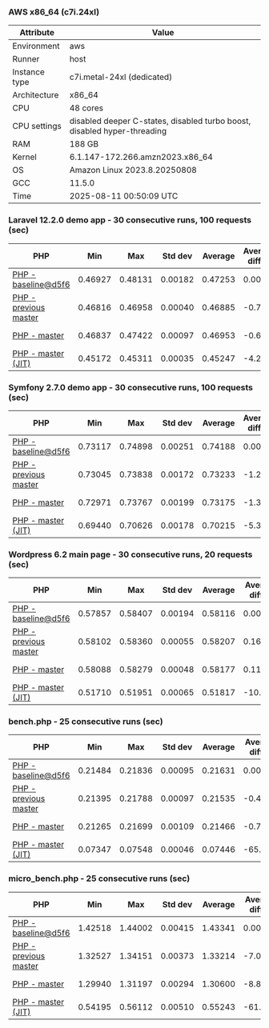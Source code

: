 ### AWS x86_64 (c7i.24xl)

|  Attribute    |     Value      |
|---------------|----------------|
| Environment   |aws|
| Runner        |host|
| Instance type |c7i.metal-24xl (dedicated)|
| Architecture  |x86_64
| CPU           |48 cores|
| CPU settings  |disabled deeper C-states, disabled turbo boost, disabled hyper-threading|
| RAM           |188 GB|
| Kernel        |6.1.147-172.266.amzn2023.x86_64|
| OS            |Amazon Linux 2023.8.20250808|
| GCC           |11.5.0|
| Time          |2025-08-11 00:50:09 UTC|

### Laravel 12.2.0 demo app - 30 consecutive runs, 100 requests (sec)

|     PHP     |     Min     |     Max     |    Std dev   |   Average  |  Average diff % |   Median   | Median diff % |     Memory    |
|-------------|-------------|-------------|--------------|------------|-----------------|------------|---------------|---------------|
|[PHP - baseline@d5f6](https://github.com/php/php-src/commit/d5f6e56610)|0.46927|0.48131|0.00182|0.47253|0.00%|0.47214|0.00%|43.28 MB|
|[PHP - previous master](https://github.com/php/php-src/commit/e990b691c5)|0.46816|0.46958|0.00040|0.46885|-0.78%|0.46883|-0.70%|43.55 MB|
|[PHP - master](https://github.com/php/php-src/commit/8f1a627e79)|0.46837|0.47422|0.00097|0.46953|-0.63%|0.46932|-0.60%|43.61 MB|
|[PHP - master (JIT)](https://github.com/php/php-src/commit/8f1a627e79)|0.45172|0.45311|0.00035|0.45247|-4.25%|0.45244|-4.17%|53.80 MB|

### Symfony 2.7.0 demo app - 30 consecutive runs, 100 requests (sec)

|     PHP     |     Min     |     Max     |    Std dev   |   Average  |  Average diff % |   Median   | Median diff % |     Memory    |
|-------------|-------------|-------------|--------------|------------|-----------------|------------|---------------|---------------|
|[PHP - baseline@d5f6](https://github.com/php/php-src/commit/d5f6e56610)|0.73117|0.74898|0.00251|0.74188|0.00%|0.74174|0.00%|39.94 MB|
|[PHP - previous master](https://github.com/php/php-src/commit/e990b691c5)|0.73045|0.73838|0.00172|0.73233|-1.29%|0.73194|-1.32%|40.24 MB|
|[PHP - master](https://github.com/php/php-src/commit/8f1a627e79)|0.72971|0.73767|0.00199|0.73175|-1.37%|0.73123|-1.42%|40.24 MB|
|[PHP - master (JIT)](https://github.com/php/php-src/commit/8f1a627e79)|0.69440|0.70626|0.00178|0.70215|-5.36%|0.70214|-5.34%|47.78 MB|

### Wordpress 6.2 main page - 30 consecutive runs, 20 requests (sec)

|     PHP     |     Min     |     Max     |    Std dev   |   Average  |  Average diff % |   Median   | Median diff % |     Memory    |
|-------------|-------------|-------------|--------------|------------|-----------------|------------|---------------|---------------|
|[PHP - baseline@d5f6](https://github.com/php/php-src/commit/d5f6e56610)|0.57857|0.58407|0.00194|0.58116|0.00%|0.58028|0.00%|43.41 MB|
|[PHP - previous master](https://github.com/php/php-src/commit/e990b691c5)|0.58102|0.58360|0.00055|0.58207|0.16%|0.58202|0.30%|43.31 MB|
|[PHP - master](https://github.com/php/php-src/commit/8f1a627e79)|0.58088|0.58279|0.00048|0.58177|0.11%|0.58173|0.25%|43.31 MB|
|[PHP - master (JIT)](https://github.com/php/php-src/commit/8f1a627e79)|0.51710|0.51951|0.00065|0.51817|-10.84%|0.51822|-10.69%|61.37 MB|

### bench.php - 25 consecutive runs (sec)

|     PHP     |     Min     |     Max     |    Std dev   |   Average  |  Average diff % |   Median   | Median diff % |     Memory    |
|-------------|-------------|-------------|--------------|------------|-----------------|------------|---------------|---------------|
|[PHP - baseline@d5f6](https://github.com/php/php-src/commit/d5f6e56610)|0.21484|0.21836|0.00095|0.21631|0.00%|0.21613|0.00%|26.40 MB|
|[PHP - previous master](https://github.com/php/php-src/commit/e990b691c5)|0.21395|0.21788|0.00097|0.21535|-0.45%|0.21517|-0.45%|26.49 MB|
|[PHP - master](https://github.com/php/php-src/commit/8f1a627e79)|0.21265|0.21699|0.00109|0.21466|-0.77%|0.21468|-0.67%|26.48 MB|
|[PHP - master (JIT)](https://github.com/php/php-src/commit/8f1a627e79)|0.07347|0.07548|0.00046|0.07446|-65.58%|0.07438|-65.58%|27.72 MB|

### micro_bench.php - 25 consecutive runs (sec)

|     PHP     |     Min     |     Max     |    Std dev   |   Average  |  Average diff % |   Median   | Median diff % |     Memory    |
|-------------|-------------|-------------|--------------|------------|-----------------|------------|---------------|---------------|
|[PHP - baseline@d5f6](https://github.com/php/php-src/commit/d5f6e56610)|1.42518|1.44002|0.00415|1.43341|0.00%|1.43349|0.00%|20.63 MB|
|[PHP - previous master](https://github.com/php/php-src/commit/e990b691c5)|1.32527|1.34151|0.00373|1.33214|-7.06%|1.33161|-7.11%|20.78 MB|
|[PHP - master](https://github.com/php/php-src/commit/8f1a627e79)|1.29940|1.31197|0.00294|1.30600|-8.89%|1.30622|-8.88%|20.78 MB|
|[PHP - master (JIT)](https://github.com/php/php-src/commit/8f1a627e79)|0.54195|0.56112|0.00510|0.55243|-61.46%|0.55252|-61.46%|22.16 MB|
